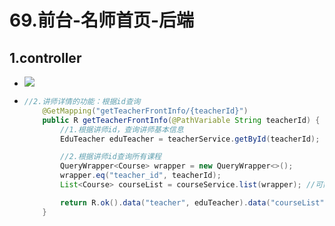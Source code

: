 # 69.前台-名师首页-后端

## 1.controller

* ![](https://raw.githubusercontent.com/TWDH/Leetcode-From-Zero/pictures/img/image-20210312153958936.png)

* ```java
  //2.讲师详情的功能：根据id查询
      @GetMapping("getTeacherFrontInfo/{teacherId}")
      public R getTeacherFrontInfo(@PathVariable String teacherId) {
          //1.根据讲师id，查询讲师基本信息
          EduTeacher eduTeacher = teacherService.getById(teacherId);
  
          //2.根据讲师id查询所有课程
          QueryWrapper<Course> wrapper = new QueryWrapper<>();
          wrapper.eq("teacher_id", teacherId);
          List<Course> courseList = courseService.list(wrapper); //可能讲多个课程
  
          return R.ok().data("teacher", eduTeacher).data("courseList", courseList);
      }
  ```